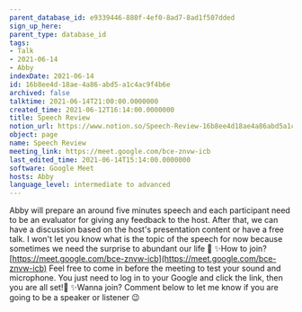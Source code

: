 ```yaml
---
parent_database_id: e9339446-880f-4ef0-8ad7-8ad1f507dded
sign_up_here: 
parent_type: database_id
tags:
- Talk
- 2021-06-14
- Abby
indexDate: 2021-06-14
id: 16b8ee4d-18ae-4a86-abd5-a1c4ac9f4b6e
archived: false
talktime: 2021-06-14T21:00:00.0000000
created_time: 2021-06-12T16:14:00.0000000
title: Speech Review
notion_url: https://www.notion.so/Speech-Review-16b8ee4d18ae4a86abd5a1c4ac9f4b6e
object: page
name: Speech Review
meeting_link: https://meet.google.com/bce-znvw-icb
last_edited_time: 2021-06-14T15:14:00.0000000
software: Google Meet
hosts: Abby
language_level: intermediate to advanced
---
```


Abby will prepare an around five minutes speech and each participant need to be an evaluator for giving any feedback to the host. After that, we can have a discussion based on the host's presentation content or have a free talk. I won't let you know what is the topic of the speech for now because sometimes we need the surprise to abundant our life 🥰
✨How to join?
 [https://meet.google.com/bce-znvw-icb](https://meet.google.com/bce-znvw-icb) 
Feel free to come in before the meeting to test your sound and microphone. You just need to log in to your Google and click the link, then you are all set!🥳 
✨Wanna join?
Comment below to let me know if you are going to be a speaker or listener 😉

